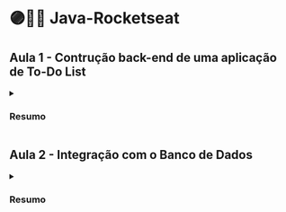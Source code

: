# 🟣👩‍💻 Java-Rocketseat

## Aula 1 - Contrução back-end de uma aplicação de To-Do List

<details>
<summary><h3>Resumo</h3></summary>
  Vamos decolar! Nessa aula vamos dar os primeiros passos em Java e na construção da aplicação. Você vai ver conceitos essenciais do Spring Boot e colocar a mão na massa configurando o ambiente de desenvolvimento com Java e Maven, instalando extensões e criando a estrutura do projeto.
</details>

##

## Aula 2 - Integração com o Banco de Dados

<details>
<summary><h3>Resumo</h3></summary>
  Estamos apenas começando! Nessa aula você vai aprender mais sobre desenvolvimento em Java, Spring Framework e interações com banco de dados e seguir na construção do seu projeto usando as ferramentas mais modernas.
</details>